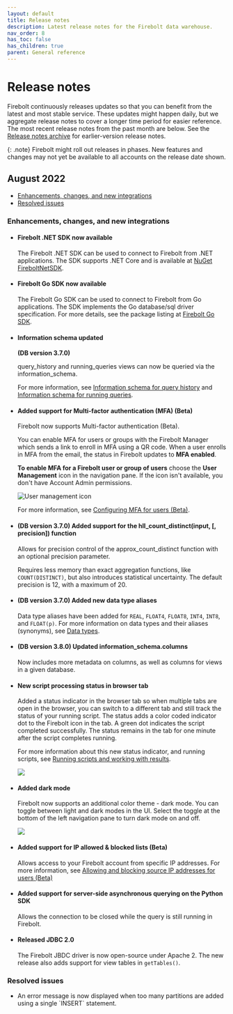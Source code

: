 ```yaml
---
layout: default
title: Release notes
description: Latest release notes for the Firebolt data warehouse.
nav_order: 8
has_toc: false
has_children: true
parent: General reference
---
```


# Release notes

Firebolt continuously releases updates so that you can benefit from the latest and most stable service. These updates might happen daily, but we aggregate release notes to cover a longer time period for easier reference. The most recent release notes from the past month are below. See the [Release notes archive](release-notes-archive.md) for earlier-version release notes.

{: .note}
Firebolt might roll out releases in phases. New features and changes may not yet be available to all accounts on the release date shown.

## August 2022

* [Enhancements, changes, and new integrations](#enhancements-changes-and-new-integrations)
* [Resolved issues](#resolved-issues)

### Enhancements, changes, and new integrations

* #### <!--- FIR-12825 --> Firebolt .NET SDK now available

  The Firebolt .NET SDK can be used to connect to Firebolt from .NET applications. The SDK supports .NET Core and is available at [NuGet FireboltNetSDK](https://www.nuget.org/packages/FireboltNetSDK/0.0.1).

* #### Firebolt Go SDK now available

  The Firebolt Go SDK can be used to connect to Firebolt from Go applications. The SDK implements the Go database/sql driver specification. For more details, see the package listing at [Firebolt Go SDK](https://pkg.go.dev/github.com/firebolt-db/firebolt-go-sdk).

* #### <!--- FIR-14195 --> Information schema updated<br>
  **(DB version 3.7.0)**

  query\_history and running\_queries views can now be queried via the information\_schema.

  For more information, see [Information schema for query history](information-schema/query-history-view.html) and [Information schema for running queries](information-schema/running-queries.md).

* #### <!--- FIR-10324 --> Added support for Multi-factor authentication (MFA) (Beta)

  Firebolt now supports Multi-factor authentication (Beta). 
 
  You can enable MFA for users or groups with the Firebolt Manager which sends a link to enroll in MFA using a QR code. When a user enrolls in MFA from the email, the status in Firebolt updates to **MFA enabled**.

  **To enable MFA for a Firebolt user or group of users** choose the **User Management** icon in the navigation pane. If the icon isn't available, you don't have Account Admin permissions. 
    
  ![User management icon](../assets/images/user-management.png)
  
  For more information, see [Configuring MFA for users (Beta)](../managing-your-account/managing-users.md#configuring-mfa-for-users-beta).

* #### <!--- FIR-10304 --> (DB version 3.7.0) Added support for the hll\_count\_distinct(input, [, precision]) function 

  Allows for precision control of the approx_count_distinct function with an optional precision parameter.
  
  Requires less memory than exact aggregation functions, like `COUNT(DISTINCT)`, but also introduces statistical uncertainty. The default precision is 12, with a maximum of 20.

* #### <!--- FIR-10136 --> (DB version 3.7.0) Added new data type aliases

  Data type aliases have been added for `REAL`, `FLOAT4`, `FLOAT8`, `INT4`, `INT8`, and `FLOAT(p)`. For more information on data types and their aliases (synonyms), see [Data types](data-types.md).

* #### <!--- FIR-8896 --> (DB version 3.8.0) Updated information_schema.columns

  Now includes more metadata on columns, as well as columns for views in a given database.

* #### <!--- FIR-8437 --> New script processing status in browser tab

  Added a status indicator in the browser tab so when multiple tabs are open in the browser, you can switch to a different tab and still track the status of your running script. The status adds a color coded indicator dot to the Firebolt icon in the tab. A green dot indicates the script completed successfully. The status remains in the tab for one minute after the script completes running. 
  
  For more information about this new status indicator, and running scripts, see [Running scripts and working with results](../using-the-sql-workspace/using-the-sql-workspace.md#running-scripts-and-working-with-results).

  ![](../assets/images/release-notes/script-status.gif)

* #### <!--- FIR-7229 --> Added dark mode

  Firebolt now supports an additional color theme - dark mode. You can toggle between light and dark modes in the UI. Select the toggle at the bottom of the left navigation pane to turn dark mode on and off.   
 
  ![](../assets/images/release-notes/dark-mode-toggle.gif)

* #### <!--- FIR-10347 --> Added support for IP allowed & blocked lists (Beta)

  Allows access to your Firebolt account from specific IP addresses. For more information, see [Allowing and blocking source IP addresses for users (Beta)](../managing-your-account/managing-users.md#allowing-and-blocking-source-ip-addresses-for-users-beta)
  
* #### <!--- FIR-12819 --> Added support for server-side asynchronous querying on the Python SDK

  Allows the connection to be closed while the query is still running in Firebolt.
  
* #### <!--- FIR-12822 --> Released JDBC 2.0

  The Firebolt JBDC driver is now open-source under Apache 2. The new release also adds support for view tables in `getTables()`.
  

### Resolved issues

* <!--- FIR-11369 --> An error message is now displayed when too many partitions are added using a single `INSERT` statement.
